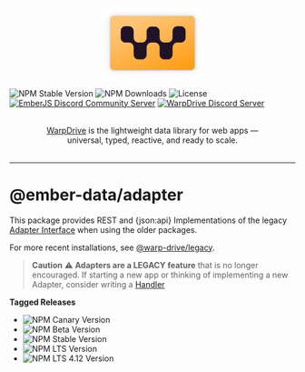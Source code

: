<p align="center">
  <img
    class="project-logo"
    src="./logos/logo-yellow-slab.svg"
    alt="WarpDrive"
    width="180px"
    title="WarpDrive"
    />
</p>

![NPM Stable Version](https://img.shields.io/npm/v/ember-data/latest?label=version&style=flat&color=fdb155)
![NPM Downloads](https://img.shields.io/npm/dm/ember-data.svg?style=flat&color=fdb155)
![License](https://img.shields.io/github/license/warp-drive-data/warp-drive.svg?style=flat&color=fdb155)
[![EmberJS Discord Community Server](https://img.shields.io/badge/EmberJS-grey?logo=discord&logoColor=fdb155)](https://discord.gg/zT3asNS
)
[![WarpDrive Discord Server](https://img.shields.io/badge/WarpDrive-grey?logo=discord&logoColor=fdb155)](https://discord.gg/PHBbnWJx5S
)

<p align="center">
  <br>
  <a href="https://warp-drive.io">WarpDrive</a> is the lightweight data library for web apps &mdash;
  <br>
  universal, typed, reactive, and ready to scale.
  <br/><br/>
</p>

---

# @ember-data/adapter

This package provides REST and {json:api} Implementations of the legacy <a href="https://warp-drive.io/api/@warp-drive/legacy/compat/interfaces/MinimumAdapterInterface">Adapter Interface</a> when using the older packages.

For more recent installations, see [@warp-drive/legacy](https://www.npmjs.com/package/@warp-drive/legacy).

> **Caution** ⚠️ **Adapters are a LEGACY feature** that is no longer encouraged.
> If starting a new app or thinking of implementing a new Adapter, consider writing a [Handler](https://warp-drive.io/api/@warp-drive/core/request/interfaces/Handler)

**Tagged Releases**

- ![NPM Canary Version](https://img.shields.io/npm/v/%40ember-data/adapter/canary?label=%40canary&color=FFBF00)
- ![NPM Beta Version](https://img.shields.io/npm/v/%40ember-data/adapter/beta?label=%40beta&color=ff00ff)
- ![NPM Stable Version](https://img.shields.io/npm/v/%40ember-data/adapter/latest?label=%40latest&color=90EE90)
- ![NPM LTS Version](https://img.shields.io/npm/v/%40ember-data/adapter/lts?label=%40lts&color=0096FF)
- ![NPM LTS 4.12 Version](https://img.shields.io/npm/v/%40ember-data/adapter/lts-4-12?label=%40lts-4-12&color=bbbbbb)

